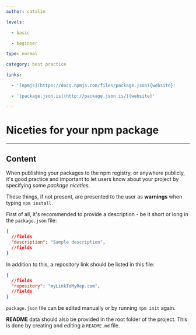 ```yaml
---
author: catalin

levels:

  - basic

  - beginner

type: normal

category: best practice

links:

  - '[npmjs](https://docs.npmjs.com/files/package.json){website}'

  - '[package.json.is](http://package.json.is/){website}'

---
```

# Niceties for your npm package

---
## Content

When publishing your packages to the npm registry, or anywhere publicly, it's good practice and important to let users know about your project by specifying some *package niceties*.

These things, if not present, are presented to the user as **warnings** when typing `npm install`.

First of all, it's recommended to provide a description - be it short or long in the `package.json` file:
```json
{
  //fields
  "description": "Sample description",
  //fields
}
```
In addition to this, a repository link should be listed in this file:
```json
{
  //fields
  "repository": "myLinkToMyRep.com",
  //fields
}
```

`package.json` file can be edited manually or by running `npm init` again.

**README** data should also be provided in the root folder of the project. This is done by creating and editing a `README.md` file.